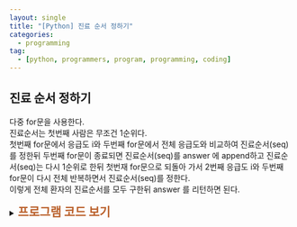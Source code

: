 ```yaml
---
layout: single
title: "[Python] 진료 순서 정하기"
categories:
  - programming
tag:
  - [python, programmers, program, programming, coding]
---
```


## 진료 순서 정하기  

다중 for문을 사용한다.  
진료순서는 첫번째 사람은 무조건 1순위다.  
첫번째 for문에서 응급도 i와 두번째 for문에서 전체 응급도와 비교하여
진료순서(seq)를 정한뒤 두번째 for문이 종료되면 진료순서(seq)를 answer 에 append하고
진료순서(seq)는 다시 1순위로 한뒤 첫번재 for문으로 되돌아 가서 2번째 응급도 i와
두번째 for문이 다시 전체 반복하면서 진료순서(seq)를 정한다.  
이렇게 전체 환자의 진료순서를 모두 구한뒤 answer 를 리턴하면 된다.  

<details>
    <summary><span style="font-size:1.5em; font-weight:bold; color:#BA602B">프로그램 코드 보기</span></summary>
    <div markdown="1">  

```python
def solution(emergency):
    answer = []
    seq = 1 # 처음은 무조건 1순위
    
    for i in emergency:
        for j in emergency:
            if i < j:
                seq += 1
        answer.append(seq)
        seq = 1

    return answer
```
</div>
</details> 
